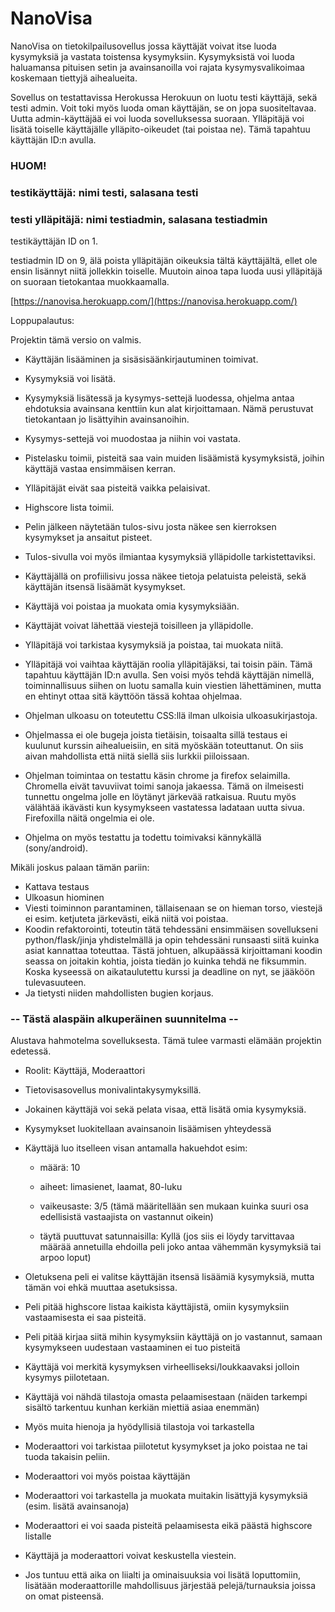 # NanoVisa

NanoVisa on tietokilpailusovellus jossa käyttäjät voivat itse luoda kysymyksiä ja vastata toistensa kysymyksiin. Kysymyksistä voi luoda haluamansa pituisen setin ja avainsanoilla voi rajata kysymysvalikoimaa koskemaan tiettyjä aihealueita.

Sovellus on testattavissa Herokussa
Herokuun on luotu testi käyttäjä, sekä testi admin. Voit toki myös luoda oman käyttäjän, se on jopa suositeltavaa. Uutta admin-käyttäjää ei voi luoda sovelluksessa suoraan. Ylläpitäjä voi lisätä toiselle käyttäjälle ylläpito-oikeudet (tai poistaa ne). Tämä tapahtuu käyttäjän ID:n avulla. 

### HUOM! 
### testikäyttäjä: nimi testi, salasana testi
### testi ylläpitäjä: nimi testiadmin, salasana testiadmin 
 
testikäyttäjän ID on 1.

testiadmin ID on 9, älä poista ylläpitäjän oikeuksia tältä käyttäjältä, ellet ole ensin lisännyt niitä jollekkin toiselle. Muutoin ainoa tapa luoda uusi ylläpitäjä on suoraan tietokantaa muokkaamalla.

[https://nanovisa.herokuapp.com/](https://nanovisa.herokuapp.com/)

Loppupalautus:

Projektin tämä versio on valmis.

- Käyttäjän lisääminen ja sisäsisäänkirjautuminen toimivat.
- Kysymyksiä voi lisätä.
- Kysymyksiä lisätessä ja kysymys-settejä luodessa, ohjelma antaa ehdotuksia avainsana kenttiin kun alat kirjoittamaan. Nämä perustuvat tietokantaan jo lisättyihin avainsanoihin.
- Kysymys-settejä voi muodostaa ja niihin voi vastata.
- Pistelasku toimii, pisteitä saa vain muiden lisäämistä kysymyksistä, joihin käyttäjä vastaa ensimmäisen kerran.
- Ylläpitäjät eivät saa pisteitä vaikka pelaisivat.
- Highscore lista toimii.
- Pelin jälkeen näytetään tulos-sivu josta näkee sen kierroksen kysymykset ja ansaitut pisteet.
- Tulos-sivulla voi myös ilmiantaa kysymyksiä ylläpidolle tarkistettaviksi.
- Käyttäjällä on profiilisivu jossa näkee tietoja pelatuista peleistä, sekä käyttäjän itsensä lisäämät kysymykset.
- Käyttäjä voi poistaa ja muokata omia kysymyksiään.
- Käyttäjät voivat lähettää viestejä toisilleen ja ylläpidolle.

- Ylläpitäjä voi tarkistaa kysymyksiä ja poistaa, tai muokata niitä.
- Ylläpitäjä voi vaihtaa käyttäjän roolia ylläpitäjäksi, tai toisin päin. Tämä tapahtuu käyttäjän ID:n avulla. Sen voisi myös tehdä käyttäjän nimellä, toiminnallisuus siihen on luotu samalla kuin viestien lähettäminen, mutta en ehtinyt ottaa sitä käyttöön tässä kohtaa ohjelmaa.

- Ohjelman ulkoasu on toteutettu CSS:llä ilman ulkoisia ulkoasukirjastoja.
- Ohjelmassa ei ole bugeja joista tietäisin, toisaalta sillä testaus ei kuulunut kurssin aihealueisiin, en sitä myöskään toteuttanut. On siis aivan mahdollista että niitä siellä siis lurkkii piiloissaan.

- Ohjelman toimintaa on testattu käsin chrome ja firefox selaimilla. Chromella eivät tavuviivat toimi sanoja jakaessa. Tämä on ilmeisesti tunnettu ongelma jolle en löytänyt järkevää ratkaisua. Ruutu myös välähtää ikävästi kun kysymykseen vastatessa ladataan uutta sivua. Firefoxilla näitä ongelmia ei ole. 
- Ohjelma on myös testattu ja todettu toimivaksi kännykällä (sony/android).

Mikäli joskus palaan tämän pariin:

- Kattava testaus
- Ulkoasun hiominen
- Viesti toiminnon parantaminen, tällaisenaan se on hieman torso, viestejä ei esim. ketjuteta järkevästi, eikä niitä voi poistaa. 
- Koodin refaktorointi, toteutin tätä tehdessäni ensimmäisen sovellukseni python/flask/jinja yhdistelmällä ja opin tehdessäni runsaasti siitä kuinka asiat kannattaa toteuttaa. Tästä johtuen, alkupäässä kirjoittamani koodin seassa on joitakin kohtia, joista tiedän jo kuinka tehdä ne fiksummin. Koska kyseessä on aikataulutettu kurssi ja deadline on nyt, se jääköön tulevasuuteen.
- Ja tietysti niiden mahdollisten bugien korjaus.

### -- Tästä alaspäin alkuperäinen suunnitelma --

Alustava hahmotelma sovelluksesta. Tämä tulee varmasti elämään projektin edetessä.

- Roolit: Käyttäjä, Moderaattori

- Tietovisasovellus monivalintakysymyksillä.
- Jokainen käyttäjä voi sekä pelata visaa, että lisätä omia kysymyksiä.
- Kysymykset luokitellaan avainsanoin lisäämisen yhteydessä
- Käyttäjä luo itselleen visan antamalla hakuehdot esim:

  - määrä: 10

  - aiheet: limasienet, laamat, 80-luku

  - vaikeusaste: 3/5 (tämä määritellään sen mukaan kuinka suuri osa edellisistä vastaajista on vastannut oikein)

  - täytä puuttuvat satunnaisilla: Kyllä (jos siis ei löydy tarvittavaa määrää annetuilla ehdoilla peli joko antaa vähemmän kysymyksiä tai arpoo loput)

- Oletuksena peli ei valitse käyttäjän itsensä lisäämiä kysymyksiä, mutta tämän voi ehkä muuttaa asetuksissa.
- Peli pitää highscore listaa kaikista käyttäjistä, omiin kysymyksiin vastaamisesta ei saa pisteitä.
- Peli pitää kirjaa siitä mihin kysymyksiin käyttäjä on jo vastannut, samaan kysymykseen uudestaan vastaaminen ei tuo pisteitä
- Käyttäjä voi merkitä kysymyksen virheelliseksi/loukkaavaksi jolloin kysymys piilotetaan.
- Käyttäjä voi nähdä tilastoja omasta pelaamisestaan (näiden tarkempi sisältö tarkentuu kunhan kerkiän miettiä asiaa enemmän)
- Myös muita hienoja ja hyödyllisiä tilastoja voi tarkastella

- Moderaattori voi tarkistaa piilotetut kysymykset ja joko poistaa ne tai tuoda takaisin peliin.
- Moderaattori voi myös poistaa käyttäjän
- Moderaattori voi tarkastella ja muokata muitakin lisättyjä kysymyksiä (esim. lisätä avainsanoja)
- Moderaattori ei voi saada pisteitä pelaamisesta eikä päästä highscore listalle

- Käyttäjä ja moderaattori voivat keskustella viestein.

- Jos tuntuu että aika on liialti ja ominaisuuksia voi lisätä loputtomiin, lisätään moderaattorille mahdollisuus järjestää pelejä/turnauksia joissa on omat pisteensä.
